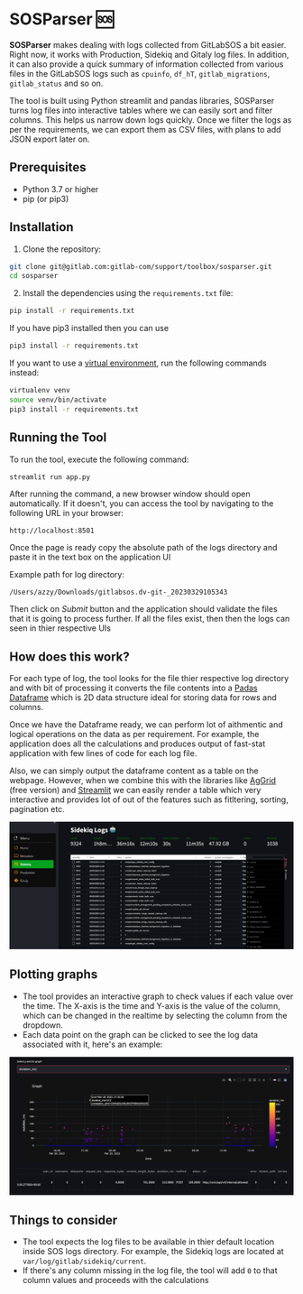# SOSParser :sos:

**SOSParser** makes dealing with logs collected from GitLabSOS a bit easier. Right now, it works with Production, Sidekiq and Gitaly log files. In addition, it can also provide a quick summary of information collected from various files in the GitLabSOS logs such as `cpuinfo`, `df_hT`, `gitlab_migrations`, `gitlab_status` and so on.


The tool is built using Python streamlit and pandas libraries, SOSParser turns log files into interactive tables where we can easily sort and filter columns. This helps us narrow down logs quickly. Once we filter the logs as per the requirements, we can export them as CSV files, with plans to add JSON export later on.


## Prerequisites

- Python 3.7 or higher
- pip (or pip3)

## Installation

1. Clone the repository:

```bash
git clone git@gitlab.com:gitlab-com/support/toolbox/sosparser.git
cd sosparser
```

2. Install the dependencies using the `requirements.txt` file:

```bash
pip install -r requirements.txt
```

If you have pip3 installed then you can use

```bash
pip3 install -r requirements.txt
```

If you want to use a [virtual environment](https://docs.python.org/3/library/venv.html), run the following commands instead:


```bash
virtualenv venv
source venv/bin/activate
pip3 install -r requirements.txt
```

## Running the Tool

To run the tool, execute the following command:

```bash
streamlit run app.py
```

After running the command, a new browser window should open automatically. If it doesn't, you can access the tool by navigating to the following URL in your browser:

```
http://localhost:8501
```

Once the page is ready copy the absolute path of the logs directory and paste it in the text box on the application UI 

Example path for log directory:

```
/Users/azzy/Downloads/gitlabsos.dv-git-_20230329105343
```

Then click on _Submit_ button and the application should validate the files that it is going to process further. If all the files exist, then then the logs can seen in thier respective UIs

## How does this work?

For each type of log, the tool looks for the file thier respective log directory and with bit of processing it converts the file contents into a [Padas Dataframe](https://pandas.pydata.org/docs/reference/api/pandas.DataFrame.html) which is 2D data structure ideal for storing data for rows and columns. 

Once we have the Dataframe ready, we can perform lot of aithmentic and logical operations on the data as per requirement. For example, the application does all the calculations and produces output of fast-stat application with few lines of code for each log file.

Also, we can simply output the dataframe content as a table on the webpage. However, when we combine  this with the libraries like [AgGrid](https://www.ag-grid.com/javascript-data-grid/getting-started/) (free version) and [Streamlit](https://streamlit.io/) we can easily render a table which very interactive and provides lot of out of the features such as fitltering, sorting, pagination etc. 

![SOSParser](static/1.jpg "SOSParser")

## Plotting graphs

- The tool provides an interactive graph to check values if each value over the time. The X-axis is the time and Y-axis is the value of the column, which can be changed in the realtime by selecting the column from the dropdown.
- Each data point on the graph can be clicked to see the log data associated with it, here's an example:

![SOSParser](static/2.png "SOSParser")

## Things to consider

- The tool expects the log files to be available in thier default location inside SOS logs directory. For example, the Sidekiq logs are located at `var/log/gitlab/sidekiq/current`. 
- If there's any column missing in the log file, the tool will add `0` to that column values and proceeds with the calculations
